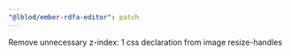 ```yaml
---
"@lblod/ember-rdfa-editor": patch
---
```


Remove unnecessary z-index: 1 css declaration from image resize-handles
